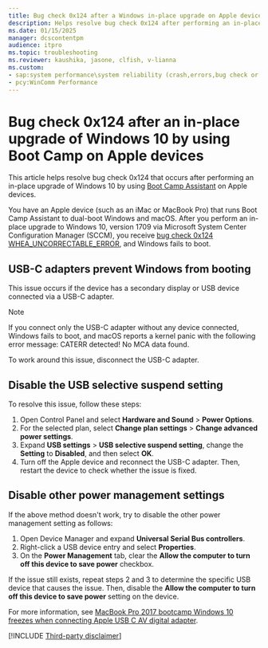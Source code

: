 ```yaml
---
title: Bug check 0x124 after a Windows in-place upgrade on Apple devices
description: Helps resolve bug check 0x124 after performing an in-place upgrade of Windows 10 by using Boot Camp Assistant on Apple devices.
ms.date: 01/15/2025
manager: dcscontentpm
audience: itpro
ms.topic: troubleshooting
ms.reviewer: kaushika, jasone, clfish, v-lianna
ms.custom:
- sap:system performance\system reliability (crash,errors,bug check or blue screen,unexpected reboot)
- pcy:WinComm Performance
---
```

# Bug check 0x124 after an in-place upgrade of Windows 10 by using Boot Camp on Apple devices

This article helps resolve bug check 0x124 that occurs after performing an in-place upgrade of Windows 10 by using [Boot Camp Assistant](https://support.microsoft.com/topic/how-to-install-windows-10-on-mac-4cbe5c9c-cd37-87e1-043c-27e8f764b12d) on Apple devices. 

You have an Apple device (such as an iMac or  MacBook Pro) that runs Boot Camp Assistant to dual-boot Windows and macOS. After you perform an in-place upgrade to Windows 10, version 1709 via Microsoft System Center Configuration Manager (SCCM), you receive [bug check 0x124 WHEA_UNCORRECTABLE_ERROR](/windows-hardware/drivers/debugger/bug-check-0x124---whea-uncorrectable-error), and Windows fails to boot.

## USB-C adapters prevent Windows from booting

This issue occurs if the device has a secondary display or USB device connected via a USB-C adapter.

> [!NOTE]
> If you connect only the USB-C adapter without any device connected, Windows fails to boot, and macOS reports a kernel panic with the following error message:
> CATERR detected! No MCA data found.

To work around this issue, disconnect the USB-C adapter.

## Disable the USB selective suspend setting

To resolve this issue, follow these steps:

1.	Open Control Panel and select **Hardware and Sound** > **Power Options**.
2.	For the selected plan, select **Change plan settings** > **Change advanced power settings**.
3.	Expand **USB settings** > **USB selective suspend setting**, change the **Setting** to **Disabled**, and then select **OK**.
4.	Turn off the Apple device and reconnect the USB-C adapter. Then, restart the device to check whether the issue is fixed.

## Disable other power management settings

If the above method doesn't work, try to disable the other power management setting as follows:

1.	Open Device Manager and expand **Universal Serial Bus controllers**.
2.	Right-click a USB device entry and select **Properties**.
3.	On the **Power Management** tab, clear the **Allow the computer to turn off this device to save power** checkbox.

If the issue still exists, repeat steps 2 and 3 to determine the specific USB device that causes the issue. Then, disable the **Allow the computer to turn off this device to save power** setting on the device.
 
For more information, see [MacBook Pro 2017 bootcamp Windows 10 freezes when connecting Apple USB C AV digital adapter](https://discussions.apple.com/thread/8171221). 

[!INCLUDE [Third-party disclaimer](../../includes/third-party-disclaimer.md)]
